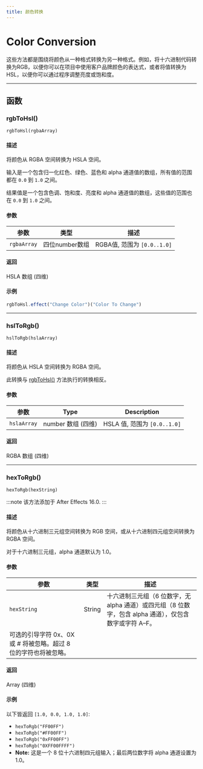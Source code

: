 ```yaml
---
title: 颜色转换
---
```

# Color Conversion

这些方法都是围绕将颜色从一种格式转换为另一种格式。例如，将十六进制代码转换为RGB，以便你可以在项目中使用客户品牌颜色的表达式，或者将值转换为HSL，以便你可以通过程序调整亮度或饱和度。

---

## 函数

### rgbToHsl()

`rgbToHsl(rgbaArray)`

#### 描述

将颜色从 RGBA 空间转换为 HSLA 空间。

输入是一个包含归一化红色、绿色、蓝色和 alpha 通道值的数组，所有值的范围都在 `0.0` 到 `1.0` 之间。

结果值是一个包含色调、饱和度、亮度和 alpha 通道值的数组，这些值的范围也在 `0.0` 到 `1.0` 之间。

#### 参数

| 参数 | 类型 | 描述 |
| --- | --- | --- |
| `rgbaArray` | 四位number数组 | RGBA值, 范围为 `[0.0..1.0]` |

#### 返回

HSLA 数组 (四维)

#### 示例

```js
rgbToHsl.effect("Change Color")("Color To Change")
```

---

### hslToRgb()

`hslToRgb(hslaArray)`

#### 描述

将颜色从 HSLA 空间转换为 RGBA 空间。

此转换与 [rgbToHsl()]() 方法执行的转换相反。

#### 参数

| 参数 | Type | Description |
| --- | --- | --- |
| `hslaArray` | number 数组 (四维) | HSLA 值, 范围为 `[0.0..1.0]` |

#### 返回

RGBA 数组 (四维)

---

### hexToRgb()

`hexToRgb(hexString)`

:::note
该方法添加于 After Effects 16.0.
:::

#### 描述

将颜色从十六进制三元组空间转换为 RGB 空间，或从十六进制四元组空间转换为 RGBA 空间。

对于十六进制三元组，alpha 通道默认为 1.0。

#### 参数

| 参数 | 类型 | 描述 |
| --- | --- | --- |
| `hexString` | String | 十六进制三元组（6 位数字，无 alpha 通道）或四元组（8 位数字，包含 alpha 通道），仅包含数字或字符 A–F。 |
| 可选的引导字符 0x、0X 或 # 将被忽略。超过 8 位的字符也将被忽略。 | | |

#### 返回

Array (四维)

#### 示例

以下皆返回 `[1.0, 0.0, 1.0, 1.0]`:

- `hexToRgb("FF00FF")`
- `hexToRgb("#FF00FF")`
- `hexToRgb("0xFF00FF")`
- `hexToRgb("0XFF00FFFF")`
 - **Note:** 这是一个 8 位十六进制四元组输入；最后两位数字将 alpha 通道设置为 1.0。
